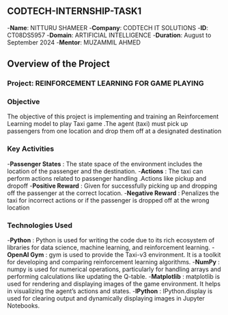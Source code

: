 ## CODTECH-INTERNSHIP-TASK1
-**Name**: NITTURU SHAMEER
-**Company**: CODTECH IT SOLUTIONS
-**ID**: CT08DS5957
-**Domain**: ARTIFICIAL INTELLIGENCE
-**Duration**: August to September 2024
-**Mentor**: MUZAMMIL AHMED

## Overview of the Project

### Project: REINFORCEMENT LEARNING FOR GAME PLAYING

### Objective
The objective of this project is implementing and training an Reinforcement Learning model to play  Taxi game .The agent (taxi) must pick up passengers from one location and drop them off at a designated destination

### Key Activities
-**Passenger States** :  The state space of the environment includes the location of the passenger and the destination.
-**Actions** : The taxi can perform actions related to passenger handling .Actions like pickup and dropoff
-**Positive Reward** :  Given for successfully picking up and dropping off the passenger at the correct location.
-**Negative Reward** : Penalizes the taxi for incorrect actions or if the passenger is dropped off at the wrong location

### Technologies Used
-**Python** : Python is used for writing the code due to its rich ecosystem of libraries for data science, machine learning, and reinforcement learning.
-**OpenAI Gym** : gym is used to provide the Taxi-v3 environment. It is a toolkit for developing and comparing reinforcement learning algorithms.
-**NumPy** : numpy is used for numerical operations, particularly for handling arrays and performing calculations like updating the Q-table.
-**Matplotlib** : matplotlib is used for rendering and displaying images of the game environment. It helps in visualizing the agent’s actions and states.
-**IPython** : IPython.display is used for clearing output and dynamically displaying images in Jupyter Notebooks.
